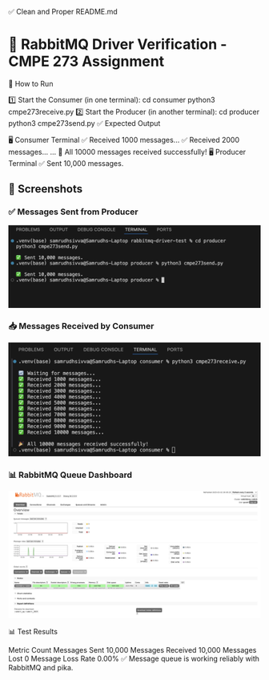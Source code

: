 ✅ Clean and Proper README.md

# 📨 RabbitMQ Driver Verification - CMPE 273 Assignment

🚀 How to Run

1️⃣ Start the Consumer (in one terminal):
cd consumer
python3 cmpe273receive.py
2️⃣ Start the Producer (in another terminal):
cd producer
python3 cmpe273send.py
✅ Expected Output

🖥️ Consumer Terminal
✅ Received 1000 messages...
✅ Received 2000 messages...
...
🎉 All 10000 messages received successfully!
🖥️ Producer Terminal
✅ Sent 10,000 messages.
## 📸 Screenshots

### ✅ Messages Sent from Producer
![Sent Messages](screenshots/Sent.png)

### 📥 Messages Received by Consumer
![Received Messages](screenshots/Received.png)

### 📊 RabbitMQ Queue Dashboard
![RabbitMQ Queue Dashboard](screenshots/rabbit_mq.png)


📊 Test Results

Metric	Count
Messages Sent	10,000
Messages Received	10,000
Messages Lost	0
Message Loss Rate	0.00%
✅ Message queue is working reliably with RabbitMQ and pika.

